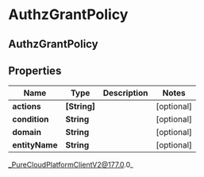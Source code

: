 # AuthzGrantPolicy

## AuthzGrantPolicy

## Properties

|Name | Type | Description | Notes|
|------------ | ------------- | ------------- | -------------|
| **actions** | **[String]** |  | [optional] |
| **condition** | **String** |  | [optional] |
| **domain** | **String** |  | [optional] |
| **entityName** | **String** |  | [optional] |



_PureCloudPlatformClientV2@177.0.0_
